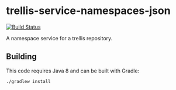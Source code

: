 # trellis-service-namespaces-json

[![Build Status](https://travis-ci.org/acoburn/trellis-service-namespaces-json.png?branch=master)](https://travis-ci.org/acoburn/trellis-service-namespaces-json)

A namespace service for a trellis repository.

## Building

This code requires Java 8 and can be built with Gradle:

    ./gradlew install
